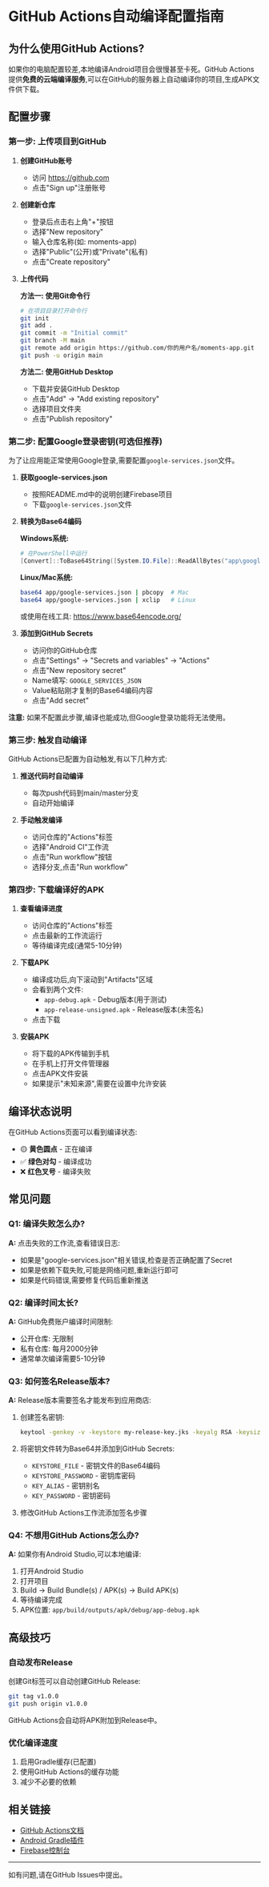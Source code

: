 # GitHub Actions自动编译配置指南

## 为什么使用GitHub Actions?

如果你的电脑配置较差,本地编译Android项目会很慢甚至卡死。GitHub Actions提供**免费的云端编译服务**,可以在GitHub的服务器上自动编译你的项目,生成APK文件供下载。

## 配置步骤

### 第一步: 上传项目到GitHub

1. **创建GitHub账号**
   - 访问 https://github.com
   - 点击"Sign up"注册账号

2. **创建新仓库**
   - 登录后点击右上角"+"按钮
   - 选择"New repository"
   - 输入仓库名称(如: moments-app)
   - 选择"Public"(公开)或"Private"(私有)
   - 点击"Create repository"

3. **上传代码**
   
   **方法一: 使用Git命令行**
   ```bash
   # 在项目目录打开命令行
   git init
   git add .
   git commit -m "Initial commit"
   git branch -M main
   git remote add origin https://github.com/你的用户名/moments-app.git
   git push -u origin main
   ```
   
   **方法二: 使用GitHub Desktop**
   - 下载并安装GitHub Desktop
   - 点击"Add" -> "Add existing repository"
   - 选择项目文件夹
   - 点击"Publish repository"

### 第二步: 配置Google登录密钥(可选但推荐)

为了让应用能正常使用Google登录,需要配置`google-services.json`文件。

1. **获取google-services.json**
   - 按照README.md中的说明创建Firebase项目
   - 下载`google-services.json`文件

2. **转换为Base64编码**
   
   **Windows系统:**
   ```powershell
   # 在PowerShell中运行
   [Convert]::ToBase64String([System.IO.File]::ReadAllBytes("app\google-services.json")) | Set-Clipboard
   ```
   
   **Linux/Mac系统:**
   ```bash
   base64 app/google-services.json | pbcopy  # Mac
   base64 app/google-services.json | xclip   # Linux
   ```
   
   或使用在线工具: https://www.base64encode.org/

3. **添加到GitHub Secrets**
   - 访问你的GitHub仓库
   - 点击"Settings" -> "Secrets and variables" -> "Actions"
   - 点击"New repository secret"
   - Name填写: `GOOGLE_SERVICES_JSON`
   - Value粘贴刚才复制的Base64编码内容
   - 点击"Add secret"

**注意:** 如果不配置此步骤,编译也能成功,但Google登录功能将无法使用。

### 第三步: 触发自动编译

GitHub Actions已配置为自动触发,有以下几种方式:

1. **推送代码时自动编译**
   - 每次push代码到main/master分支
   - 自动开始编译

2. **手动触发编译**
   - 访问仓库的"Actions"标签
   - 选择"Android CI"工作流
   - 点击"Run workflow"按钮
   - 选择分支,点击"Run workflow"

### 第四步: 下载编译好的APK

1. **查看编译进度**
   - 访问仓库的"Actions"标签
   - 点击最新的工作流运行
   - 等待编译完成(通常5-10分钟)

2. **下载APK**
   - 编译成功后,向下滚动到"Artifacts"区域
   - 会看到两个文件:
     - `app-debug.apk` - Debug版本(用于测试)
     - `app-release-unsigned.apk` - Release版本(未签名)
   - 点击下载

3. **安装APK**
   - 将下载的APK传输到手机
   - 在手机上打开文件管理器
   - 点击APK文件安装
   - 如果提示"未知来源",需要在设置中允许安装

## 编译状态说明

在GitHub Actions页面可以看到编译状态:

- 🟡 **黄色圆点** - 正在编译
- ✅ **绿色对勾** - 编译成功
- ❌ **红色叉号** - 编译失败

## 常见问题

### Q1: 编译失败怎么办?

**A:** 点击失败的工作流,查看错误日志:
- 如果是"google-services.json"相关错误,检查是否正确配置了Secret
- 如果是依赖下载失败,可能是网络问题,重新运行即可
- 如果是代码错误,需要修复代码后重新推送

### Q2: 编译时间太长?

**A:** GitHub免费账户编译时间限制:
- 公开仓库: 无限制
- 私有仓库: 每月2000分钟
- 通常单次编译需要5-10分钟

### Q3: 如何签名Release版本?

**A:** Release版本需要签名才能发布到应用商店:

1. 创建签名密钥:
   ```bash
   keytool -genkey -v -keystore my-release-key.jks -keyalg RSA -keysize 2048 -validity 10000 -alias my-key-alias
   ```

2. 将密钥文件转为Base64并添加到GitHub Secrets:
   - `KEYSTORE_FILE` - 密钥文件的Base64编码
   - `KEYSTORE_PASSWORD` - 密钥库密码
   - `KEY_ALIAS` - 密钥别名
   - `KEY_PASSWORD` - 密钥密码

3. 修改GitHub Actions工作流添加签名步骤

### Q4: 不想用GitHub Actions怎么办?

**A:** 如果你有Android Studio,可以本地编译:
1. 打开Android Studio
2. 打开项目
3. Build -> Build Bundle(s) / APK(s) -> Build APK(s)
4. 等待编译完成
5. APK位置: `app/build/outputs/apk/debug/app-debug.apk`

## 高级技巧

### 自动发布Release

创建Git标签可以自动创建GitHub Release:

```bash
git tag v1.0.0
git push origin v1.0.0
```

GitHub Actions会自动将APK附加到Release中。

### 优化编译速度

1. 启用Gradle缓存(已配置)
2. 使用GitHub Actions的缓存功能
3. 减少不必要的依赖

## 相关链接

- [GitHub Actions文档](https://docs.github.com/en/actions)
- [Android Gradle插件](https://developer.android.com/studio/build)
- [Firebase控制台](https://console.firebase.google.com/)

---

如有问题,请在GitHub Issues中提出。

